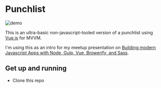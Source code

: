 # Punchlist

![demo]('readmeAttachments/Punchlist.gif')

This is an ultra-basic non-javascript-tooled version of a punchlist using [Vue.js](http://www.vuejs.org) for MVVM.

I'm using this as an intro for my meetup presentation on [Building modern Javascript Apps with Node, Gulp, Vue, Browerify, and Sass](http://www.meetup.com/SaintLouis_FullStack_WebDevelopment/events/229544984/).

## Get up and running

- Clone this repo

        
